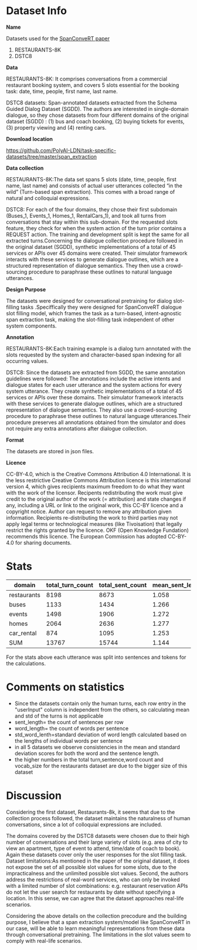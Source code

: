# Dataset Info

**Name** <p>Datasets used for the [SpanConveRT paper](https://arxiv.org/pdf/2005.08866.pdf)
1. RESTAURANTS-8K
2. DSTC8
 </p>

**Data** <p>

RESTAURANTS-8K: It comprises conversations from a commercial restaurant booking system, and covers 5 slots essential for the booking task: date, time, people, first name, last name.

DSTC8 datasets: Span-annotated datasets extracted from the Schema Guided Dialog Dataset (SGDD). The authors are interested in single-domain dialogue, so they chose
datasets from four different domains of the original dataset (SGDD) : (1) bus and coach booking, (2) buying tickets for events, (3) property viewing and (4) renting cars. </p>

**Download location** <p>https://github.com/PolyAI-LDN/task-specific-datasets/tree/master/span_extraction</p>

**Data collection** <p> 
RESTAURANTS-8K:The data set spans 5 slots (date, time, people, first name, last name) and consists of actual user utterances collected “in the wild” (Turn-based span extraction). This comes with a broad range of natural and colloquial expressions. </p>

<p> DSTC8: For each of the four domains, they chose their first subdomain (Buses_1, Events_1, Homes_1, RentalCars_1), and took all turns from conversations that stay within this sub-domain. For the requested slots feature, they check for when the system action of the turn prior contains a REQUEST action. The training and development split is kept the same for all
extracted turns.Concerning the dialogue collection procedure followed in the original dataset (SGDD), synthetic implementations of a total of 45 services or APIs over 45 domains were created. Their simulator framework interacts with these services to generate dialogue outlines, which are a structured representation of dialogue semantics. They then use a crowd-sourcing procedure to paraphrase these outlines to natural language utterances. </p>

**Design Purpose**
<p>The datasets were designed for conversational pretraining for dialog slot-filling tasks .Speciffically they were designed for SpanConveRT dialogue slot filling model, which frames the task as a turn-based, intent-agnostic span extraction task, making the slot-filling task independent of other system components.</p>

**Annotation** <p>
<p>RESTAURANTS-8K:Each training example is a dialog turn annotated with the slots requested by the system and character-based span indexing for all occurring values. </p>
<p>DSTC8: Since the datasets are extracted from SGDD, the same annotation guidelines were followed: The annotations include the active intents and dialogue states for each user utterance and the system actions for every system utterance. They create synthetic implementations of a total of 45 services or APIs over these domains. Their simulator framework interacts with these services to generate dialogue outlines, which are a structured representation of dialogue semantics. They also use a crowd-sourcing procedure to paraphrase these outlines to natural language utterances.Their procedure preserves all annotations obtained from the simulator and does not require any
extra annotations after dialogue collection.</p>

**Format** <p>The datasets are stored in json files.

**Licence** <p>CC-BY-4.0, which is the Creative Commons Attribution 4.0 International. It is the less restrictive Creative Commons Attribution licence is this international version 4, which gives recipients maximum freedom to do what they want with the work of the licensor. Recipents redistributing the work must give credit to the original author of the work (= attribution) and state changes if any, including a URL or link to the original work, this CC-BY licence and a copyright notice. Author can request to remove any attribution given information. Recipients re-distributing the work to third parties may not apply legal terms or technological measures (like Tivoisation) that legally restrict the rights granted by the licence. OKF (Open Knowledge Fundation) recommends this licence. The European Commission has adopted CC-BY-4.0 for sharing documents. </p>
# Stats
<p>
  
</p>

| domain     |total_turn_count|total_sent_count|mean_sent_length|std_sent_length|total_word_count|mean_word_length|std_word_length|vocab_size|vocab_size_no_stopwords| 
|------------|----------------|---------------|---------------- |---------------|----------------|----------------|---------------|----------|------------------------|
| restaurants| 8198           |8673           | 1.058           | 0.254         | 68637          | 7.914          |  2.354        |  4484    |       4373             |
| buses      | 1133           |1434           | 1.266           | 0.494         | 11377          | 7.934          |  2.074        |  513     |   443                  |          
| events     | 1498           |1906           | 1.272           | 0.502         | 14562          |7.64            |  2.174        |  786     |  706                   |           
| homes      | 2064           |2636           | 1.277           | 0.509         | 19733          | 7.486          |  2.324        |  752     | 667                    |      
| car_rental | 874            |1095           | 1.253           | 0.472         | 8873           | 8.103          |  1.98         |  585     |516                     |
| SUM        | 13767          |15744          | 1.144           | 0.387         | 123182         | 7.824	         |  2.281	       |  5281    |   5161                 |

<p>For the stats above each utterance was split into sentences and tokens for the calculations.</p>

# Comments on statistics
- Since the datasets contain only the human turns, each row entry in the "userInput" column is independent from the others, so calculating mean and std of the turns is not applicable
- sent_length= the count of sentences per row
- word_length= the count of words per sentence
- std_word_lenth=standard deviation of word length calculated based on the lengths of individual words per sentence
- in all 5 datasets we observe consistencies in the mean and standard deviation scores for both the word and the sentence length.
- the higher numbers in the total turn,sentence,word count and vocab_size for the restaurants dataset are due to the bigger size of this dataset
  
# Discussion
<p>

Considering the first dataset, Restaurants-8k, it seems that due to the collection process followed, the dataset maintains the naturalness of human conversations, since a lot of colloquial expressions are included.
</p>
 
 <p> 
The domains covered by the DSTC8 datasets were chosen due to their high number of conversations and their large variety of slots (e.g. area of city to view an apartment, type of event to attend, time/date of coach to book). Again these datasets cover only the user responses for the slot filling task.
Dataset limitations:As mentioned in the paper of the original dataset, it does not expose the set of all possible slot values for some slots, due to the impracticalness and the unlimited possible slot values.
Second, the authors address the restrictions of real-word services, who can only be invoked with a limited number of slot combinations: e.g. restaurant reservation APIs do not let the user search for restaurants by date without specifying a location. In this sense, we can agree that the dataset approaches real-life scenarios.

Considering the above details on the collection precodure and the building purpose, I believe that a span extraction system/model like SpanConveRT in our case, will be able to learn meaningful representations from these data through conversational pretraining. The limitations in the slot values seem to comply with real-life scenarios.

</p>
